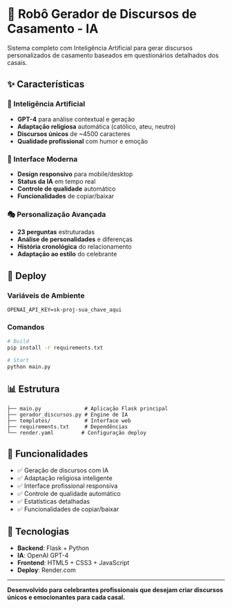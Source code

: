 # 🤖 Robô Gerador de Discursos de Casamento - IA

Sistema completo com Inteligência Artificial para gerar discursos personalizados de casamento baseados em questionários detalhados dos casais.

## ✨ Características

### 🧠 Inteligência Artificial
- **GPT-4** para análise contextual e geração
- **Adaptação religiosa** automática (católico, ateu, neutro)
- **Discursos únicos** de ~4500 caracteres
- **Qualidade profissional** com humor e emoção

### 📱 Interface Moderna
- **Design responsivo** para mobile/desktop
- **Status da IA** em tempo real
- **Controle de qualidade** automático
- **Funcionalidades** de copiar/baixar

### 🎭 Personalização Avançada
- **23 perguntas** estruturadas
- **Análise de personalidades** e diferenças
- **História cronológica** do relacionamento
- **Adaptação ao estilo** do celebrante

## 🚀 Deploy

### Variáveis de Ambiente
```
OPENAI_API_KEY=sk-proj-sua_chave_aqui
```

### Comandos
```bash
# Build
pip install -r requirements.txt

# Start
python main.py
```

## 📊 Estrutura
```
├── main.py              # Aplicação Flask principal
├── gerador_discursos.py # Engine de IA
├── templates/           # Interface web
├── requirements.txt     # Dependências
└── render.yaml         # Configuração deploy
```

## 🎯 Funcionalidades

- ✅ Geração de discursos com IA
- ✅ Adaptação religiosa inteligente
- ✅ Interface profissional responsiva
- ✅ Controle de qualidade automático
- ✅ Estatísticas detalhadas
- ✅ Funcionalidades de copiar/baixar

## 🔧 Tecnologias

- **Backend**: Flask + Python
- **IA**: OpenAI GPT-4
- **Frontend**: HTML5 + CSS3 + JavaScript
- **Deploy**: Render.com

---

**Desenvolvido para celebrantes profissionais que desejam criar discursos únicos e emocionantes para cada casal.**

